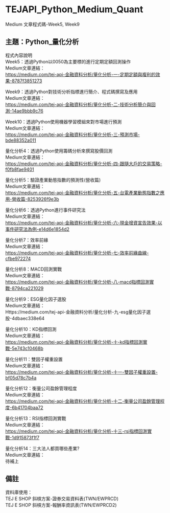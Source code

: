# TEJAPI_Python_Medium_Quant
Medium 文章程式碼-Week5, Week9

## 主題：Python_量化分析
程式內容說明<br>
Week5：透過Python以0050為主要標的進行定期定額回測操作<br>
Medium文章連結：<br>https://medium.com/tej-api-金融資料分析/量化分析-一-定期定額與複利的效果-8787f3851273<br>

Week9：透過Python對技術分析指標進行簡介、程式碼撰寫及應用<br>
Medium文章連結：<br>https://medium.com/tej-api-金融資料分析/量化分析-二-技術分析簡介與回測-14ae9bbb9c76<br>

Week10：透過Python使用機器學習模組來對市場進行預測<br>
Medium文章連結：<br>https://medium.com/tej-api-金融資料分析/量化分析-三-預測市場-bde88352a011<br>

量化分析4：透過Python使用籌碼分析來撰寫股價回測<br>
Medium文章連結：<br>https://medium.com/tej-api-金融資料分析/量化分析-四-跟隨大戶的交易策略-f0fb8fae9401<br>

量化分析5：驗證產業動態指數的預測性(營收篇)<br>
Medium文章連結：<br>https://medium.com/tej-api-金融資料分析/量化分析-五-台電產業動態指數之應用-營收篇-8253926f9e3b<br>

量化分析6：透過Python進行事件研究法<br>
Medium文章連結：<br>https://medium.com/tej-api-金融資料分析/量化分析-六-現金增資宣告效果-以事件研究法為例-e14d6e1854d2<br>

量化分析7：效率前緣<br>
Medium文章連結：<br>https://medium.com/tej-api-金融資料分析/量化分析-七-效率前緣曲線-cfbe972274<br>

量化分析8：MACD回測實戰<br>
Medium文章連結：<br>https://medium.com/tej-api-金融資料分析/量化分析-八-macd指標回測實戰-8794ca221029<br>

量化分析9：ESG量化因子選股<br>
Medium文章連結：<br>Https://medium.com/tej-api-金融資料分析/量化分析-九-esg量化因子選股-4dbaec338e64<br>

量化分析10：KD指標回測<br>
Medium文章連結：<br>https://medium.com/tej-api-金融資料分析/量化分析-十-kd指標回測實戰-5e743c10468b

量化分析11：雙因子權重設置<br>
Medium文章連結：<br>https://medium.com/tej-api-金融資料分析/量化分析-十一-雙因子權重設置-bf05d78c7b4a

量化分析12：衡量公司盈餘管理程度<br>
Medium文章連結：<br>https://medium.com/tej-api-金融資料分析/量化分析-十二-衡量公司盈餘管理程度-6b41704baa72

量化分析13：RSI指標回測實戰<br>
Medium文章連結：<br>https://medium.com/tej-api-金融資料分析/量化分析-十三-rsi指標回測實戰-1d915873f1f7

量化分析14：三大法人都買哪些產業?<br>
Medium文章連結：<br>待補上

## 備註
資料庫使用：<br>TEJ E SHOP 斜槓方案-證券交易資料表(TWN/EWPRCD)<br>
TEJ E SHOP 斜槓方案-報酬率資訊表(TWN/EWPRCD2)
